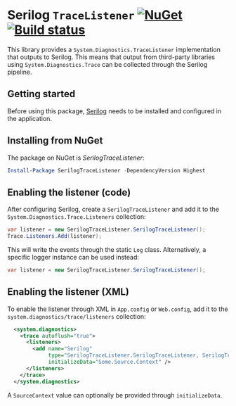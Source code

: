 # Serilog `TraceListener` [![NuGet](https://img.shields.io/nuget/v/SerilogTraceListener.svg?maxAge=2592000)](https://nuget.org/packages/SerilogTraceListener) [![Build status](https://img.shields.io/appveyor/ci/vossad01/serilogtracelistener/master.svg?maxAge=2592000)](https://ci.appveyor.com/project/vossad01/serilogtracelistener/branch/master)

This library provides a `System.Diagnostics.TraceListener` implementation that outputs to Serilog. This means that output from third-party libraries using `System.Diagnostics.Trace` can be collected through the Serilog pipeline.

## Getting started

Before using this package, [Serilog](http://serilog.net) needs to be installed and configured in the application.

## Installing from NuGet

The package on NuGet is _SerilogTraceListener_:

```powershell
Install-Package SerilogTraceListener -DependencyVersion Highest
```

## Enabling the listener (code)

After configuring Serilog, create a `SerilogTraceListener` and add it to the `System.Diagnostics.Trace.Listeners` collection:

```csharp
var listener = new SerilogTraceListener.SerilogTraceListener();
Trace.Listeners.Add(listener);
```

This will write the events through the static `Log` class. Alternatively, a specific logger instance can be used instead:

```csharp
var listener = new SerilogTraceListener.SerilogTraceListener();
```

## Enabling the listener (XML)

To enable the listener through XML in `App.config` or `Web.config`, add it to the `system.diagnostics/trace/listeners` collection:

```xml
  <system.diagnostics>
    <trace autoflush="true">
      <listeners>
        <add name="Serilog"
             type="SerilogTraceListener.SerilogTraceListener, SerilogTraceListener"
             initializeData="Some.Source.Context" />
      </listeners>
    </trace>
  </system.diagnostics>
```

A `SourceContext` value can optionally be provided through `initializeData`.
